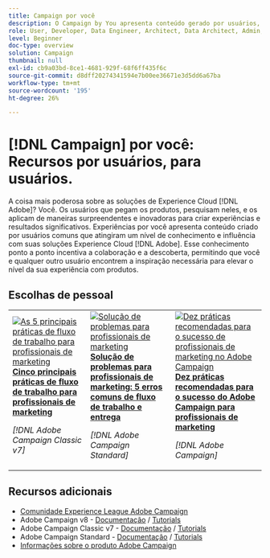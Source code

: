 ```yaml
---
title: Campaign por você
description: O Campaign by You apresenta conteúdo gerado por usuários, criado por pessoas comuns que atingiram um nível de expertise e influência com o seu conhecimento do Adobe Campaign.
role: User, Developer, Data Engineer, Architect, Data Architect, Admin, Leader
level: Beginner
doc-type: overview
solution: Campaign
thumbnail: null
exl-id: cb9a03bd-8ce1-4681-929f-68f6ff435f6c
source-git-commit: d8dff20274341594e7b00ee36671e3d5dd6a67ba
workflow-type: tm+mt
source-wordcount: '195'
ht-degree: 26%

---
```


# [!DNL Campaign] por você: Recursos por usuários, para usuários.

A coisa mais poderosa sobre as soluções de Experience Cloud [!DNL Adobe]? Você. Os usuários que pegam os produtos, pesquisam neles, e os aplicam de maneiras surpreendentes e inovadoras para criar experiências e resultados significativos. Experiências por você apresenta conteúdo criado por usuários comuns que atingiram um nível de conhecimento e influência com suas soluções Experience Cloud [!DNL Adobe]. Esse conhecimento ponto a ponto incentiva a colaboração e a descoberta, permitindo que você e qualquer outro usuário encontrem a inspiração necessária para elevar o nível da sua experiência com produtos.

<div id="recs-overview-body-1"></div>
<div id="recs-overview-body-2"></div>
<div id="recs-overview-body-3"></div>
<div id="recs-overview-body-4"></div>
<div id="recs-overview-body-5"></div>
<div id="recs-overview-body-6"></div>

<div id="staff-picks-section">

## Escolhas de pessoal

<table>
<tr>
  <td>
    <a href="/help/campaign/ac-v7/workflow-best-practices-for-marketers.md">
      <img alt="As 5 principais práticas de fluxo de trabalho para profissionais de marketing" src="https://video.tv.adobe.com/v/3448132?format=jpeg&captions=por_br" />
    </a>
    <div>
      <a href="/help/campaign/ac-v7/workflow-best-practices-for-marketers.md">
    <strong>Cinco principais práticas de fluxo de trabalho para profissionais de marketing</strong>
    </a>
    </div>
    <p>
    <em>[!DNL Adobe Campaign Classic v7]</em>
    <p>
  </td>
  <td>
    <a href="/help/campaign/acs/troubleshooting-for-marketers.md">
      <img alt="Solução de problemas para profissionais de marketing" src="https://cdn.experienceleague.adobe.com/thumb/docs-campaign.png?lang=pt-BR" />
    </a>
    <div>
      <a href="/help/campaign/acs/troubleshooting-for-marketers.md">
    <strong>Solução de problemas para profissionais de marketing: 5 erros comuns de fluxo de trabalho e entrega</strong>
    </a>
    </div>
    <p>
    <em>[!DNL Adobe Campaign Standard]</em>
    <p>
  </td>
  <td>
    <a href="/help/campaign/10-best-practices-for-marketers.md">
      <img alt="Dez práticas recomendadas para o sucesso de profissionais de marketing no Adobe Campaign" src="https://cdn.experienceleague.adobe.com/thumb/docs-campaign.png?lang=pt-BR" />
    </a>
    <div>
      <a href="/help/campaign/10-best-practices-for-marketers.md">
    <strong>Dez práticas recomendadas para o sucesso do Adobe Campaign para profissionais de marketing</strong>
    </a>
    </div>
    <p>
    <em>[!DNL Adobe Campaign]</em>
    <p>
  </td>
</tr>
</table>

</div>

## Recursos adicionais

* [Comunidade Experience League Adobe Campaign](https://experienceleaguecommunities.adobe.com/t5/adobe-analytics/ct-p/adobe-analytics-community?profile.language=pt)
* Adobe Campaign v8 - [Documentação](https://experienceleague.adobe.com/docs/campaign-v8.html?lang=pt-BR) / [Tutorials](https://experienceleague.adobe.com/docs/campaign-learn/tutorials/overview.html?lang=pt-BR)
* Adobe Campaign Classic v7 - [Documentação](https://experienceleague.adobe.com/docs/campaign-classic.html?lang=pt-BR) / [Tutorials](https://experienceleague.adobe.com/docs/campaign-classic-learn/tutorials/overview.html?lang=pt-BR)
* Adobe Campaign Standard - [Documentação](https://experienceleague.adobe.com/docs/campaign-standard.html?lang=pt-BR) / [Tutorials](https://experienceleague.adobe.com/docs/campaign-standard-learn/tutorials/overview.html?lang=pt-BR)
* [Informações sobre o produto Adobe Campaign](https://business.adobe.com/products/campaign/adobe-campaign.html)
